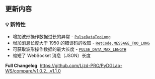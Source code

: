 ## 更新内容

### 💡 新特性

- 增加波形操作数据过长的异常 - [`PulseDataTooLong`](https://pydglab-ws.readthedocs.io/zh/stable/api/exceptions/#pydglab_ws.exceptions.PulseDataTooLong)
- 增加消息长度大于 1950 的错误码的收取 - [`RetCode.MESSAGE_TOO_LONG`](https://pydglab-ws.readthedocs.io/zh/stable/api/enums/#pydglab_ws.enums.RetCode.MESSAGE_TOO_LONG)
- 可获取波形操作数据的最大长度 - [`PULSE_DATA_MAX_LENGTH`](https://pydglab-ws.readthedocs.io/zh/stable/api/utils/#pydglab_ws.utils.PULSE_DATA_MAX_LENGTH)
- 缩短了 WebSocket 消息（JSON）长度

[//]: # (### 🪲 修复)

**Full Changelog**: https://github.com/Ljzd-PRO/PyDGLab-WS/compare/v1.0.2...v1.1.0